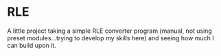 # RLE
A little project taking a simple RLE converter program (manual, not using preset modules...trying to develop my skills here) and seeing how much I can build upon it.
